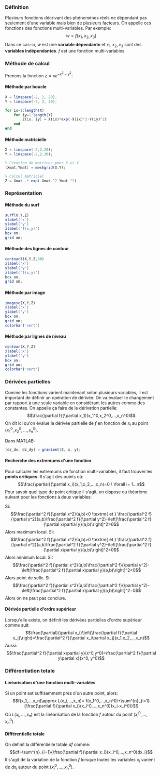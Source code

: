 
### Définition
Plusieurs fonctions décrivant des phénomènes réels ne dépendant pas seulement d'une variable mais bien de plusieurs facteurs. On appelle ces fonctions des fonctions multi-variables. Par exemple: $$w=f(x_1,x_2,x_3)$$
Dans ce cas-ci, $w$ est une **variable dépendante** et $x_1,x_2,x_3$ sont des **variables indépendantes**. $f$ est une fonction multi-variables.

### Méthode de calcul
Prenons la fonction $z=xe^{-x^2-y^2}$:
#### Méthode par boucle
```octave
X = linspace(-2, 2, 20);
Y = linspace(-2, 2, 30);

for ix=1:length(X)
	for iy=1:length(Y)
		Z(ix, iy) = X(ix)*exp(-X(ix)^2-Y(iy)^2)
	end
end
```

#### Méthode matricielle
```octave
X = linspace(-2,2,20); 
Y = linspace(-2,2,30); 

% Creation de matrices pour X et Y 
[Xmat,Ymat] = meshgrid(X,Y); 

% Calcul matriciel 
Z = Xmat .* exp(-Xmat.^2-Ymat.^2)
```

### Représentation
#### Méthode du surf
```octave
surf(X,Y,Z) 
xlabel('x') 
ylabel('y') 
zlabel('f(x,y)') 
box on; 
grid on;
```
#### Méthode des lignes de contour
```octave
contour3(X,Y,Z,30) 
xlabel('x') 
ylabel('y') 
zlabel('f(x,y)') 
box on; 
grid on;
```
#### Méthode par image
```octave
imagesc(X,Y,Z) 
xlabel('x') 
ylabel('y') 
box on; 
grid on; 
colorbar('vert')
```
#### Méthode par lignes de niveau
```octave
contour(X,Y,Z) 
xlabel('x') 
ylabel('y') 
box on; 
grid on; 
colorbar('vert')
```

### Dérivées partielles
Comme les fonctions varient maintenant selon plusieurs variables, il est important de définir un opération de dérivée. On va évaluer le changement par rapport à une seule variable en considérant les autres comme des constantes. On appelle ça faire de la dérivation partielle:
$$\frac{\partial f}{\partial x_1}(x_1^0,x_2^0,...,x_n^0)$$
On dit ici qu'on évalue la dérivée partielle de $f$ en fonction de $x_i$ au point $(x_1^0,x_2^0,...,x_n^0)$.

Dans MATLAB:
```octave
[dz_dx, dz_dy] = gradient(Z, x, y);
```
#### Recherche des extremums d'une fonction
Pour calculer les extremums de fonction multi-variables, il faut trouver les **points critiques**. Il s'agit des points où:
$$\frac{\partial}{\partial x_i}(x_1,x_2,...,x_n)=0 \ \forall i= 1...n$$ 
Pour savoir quel type de point critique il s'agit, on dispose du théorème suivant pour les fonctions à deux variables:

Si: $$\frac{\partial^2 f}{\partial x^2}(a,b)<0 \textrm{ et } \frac{\partial^2 f}{\partial x^2}(a,b)\frac{\partial^2 f}{\partial y^2}-\left[\frac{\partial^2 f}{\partial x\partial y}(a,b)\right]^2>0$$
Alors maximum local. Si: $$\frac{\partial^2 f}{\partial x^2}(a,b)>0 \textrm{ et } \frac{\partial^2 f}{\partial x^2}(a,b)\frac{\partial^2 f}{\partial y^2}-\left[\frac{\partial^2 f}{\partial x\partial y}(a,b)\right]^2>0$$
Alors minimum local. SI: $$\frac{\partial^2 f}{\partial x^2}(a,b)\frac{\partial^2 f}{\partial y^2}-\left[\frac{\partial^2 f}{\partial x\partial y}(a,b)\right]^2<0$$
Alors point de selle. Si: $$\frac{\partial^2 f}{\partial x^2}(a,b)\frac{\partial^2 f}{\partial y^2}-\left[\frac{\partial^2 f}{\partial x\partial y}(a,b)\right]^2=0$$
Alors on ne peut pas conclure.
#### Dérivée partielle d'ordre supérieur
Lorsqu'elle existe, on définit les dérivées partielles d'ordre supérieur comme suit:$$\frac{\partial}{\partial x_i}\left(\frac{\partial f}{\partial x_j}\right)=\frac{\partial^2 f}{\partial x_i\partial x_j}(x_1,x_2,...,x_n)$$
Aussi:
$$\frac{\partial^2 f}{\partial x\partial y}(x^0,y^0)=\frac{\partial^2 f}{\partial y\partial x}(x^0, y^0)$$

### Différentiation totale
#### Linéarisation d'une fonction multi-variables
Si un point est suffisamment près d'un autre point, alors:$$f(x_1,...,x_n)\approx L(x_i,...,x_n)= f(x_1^0,...,x_n^0)+\sum^{n}_{i=1}{\frac{\partial f}{\partial x_i}(x_i^0,...,x_n^0)(x_i-x_i^0)}$$
Où $L(x_i,...,x_n)$ est la linéarisation de la fonction $f$ autour du point $(x_i^0,...,x_n^0)$.
#### Différentielle totale
On définit la différentielle totale $df$ comme: $$df=\sum^{n}_{i=1}{\frac{\partial f}{\partial x_i}(x_i^0,...,x_n^0)dx_i}$$ Il s'agit de la variation de la fonction $f$ lorsque toutes les variables $x_i$ varient de $dx_i$ autour du point $(x_i^0,...,x_n^0)$.


